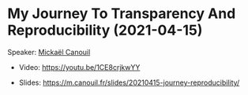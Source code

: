 # My Journey To Transparency And Reproducibility (2021-04-15)

Speaker: [Mickaël Canouil](https://m.canouil.fr/)

- Video: https://youtu.be/1CE8crjkwYY

- Slides: https://m.canouil.fr/slides/20210415-journey-reproducibility/

